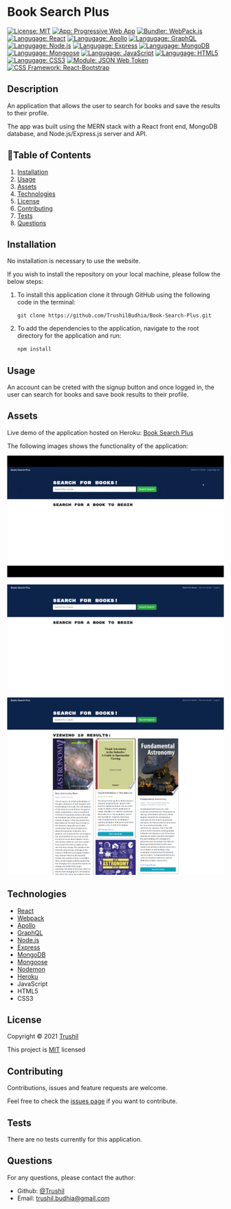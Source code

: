 # Book Search Plus

[![License: MIT](https://img.shields.io/badge/License-MIT-green.svg)](https://opensource.org/licenses/MIT)
[![App: Progressive Web App](https://img.shields.io/badge/App-PWA-ff69b4.svg)](https://developer.mozilla.org/en-US/docs/Web/Progressive_web_apps)
[![Bundler: WebPack.js](https://img.shields.io/badge/Bundler-WebPack-blue.svg)](https://webpack.js.org/)
[![Langugage: React](https://img.shields.io/badge/Language-React-blueviolet.svg)](https://reactjs.org/)
[![Langugage: Apollo](https://img.shields.io/badge/Language-Apollo-critical.svg)](https://www.apollographql.com/)
[![Langugage: GraphQL](https://img.shields.io/badge/Language-GraphQL-blueviolet.svg)](https://www.apollographql.com/)
[![Langugage: Node.js](https://img.shields.io/badge/Language-Nodejs-blue.svg)](https://nodejs.org/en/docs/)
[![Langugage: Express](https://img.shields.io/badge/Language-Express-orange.svg)](https://expressjs.com/)
[![Langugage: MongoDB](https://img.shields.io/badge/Language-MongoDB-green.svg)](https://www.mongodb.com/)
[![Langugage: Mongoose](https://img.shields.io/badge/Language-Mongoose-yellowgreen.svg)](https://mongoosejs.com/)
[![Langugage: JavaScript](https://img.shields.io/badge/Language-JavaScript-brightgreen.svg)](https://www.javascript.com/)
[![Langugage: HTML5](https://img.shields.io/badge/Language-HTML5-yellow.svg)](https://developer.mozilla.org/en-US/docs/Glossary/HTML5)
[![Langugage: CSS3](https://img.shields.io/badge/Language-CSS3-informational.svg)](https://developer.mozilla.org/en-US/docs/Web/CSS)
[![Module: JSON Web Token](https://img.shields.io/badge/Module-Jsonwebtoken-critical.svg)](https://www.npmjs.com/package/jsonwebtoken)
[![CSS Framework: React-Bootstrap](https://img.shields.io/badge/CSS-ReactBootstrap-9cf.svg)](https://getbootstrap.com/)

## Description

An application that allows the user to search for books and save the results to their profile. 

The app was built using the MERN stack with a React front end, MongoDB database, and Node.js/Express.js server and API.

## 📖Table of Contents
1. [Installation](#installation)
2. [Usage](#usage)
3. [Assets](#assets)
4. [Technologies](#technologies)
5. [License](#license)
6. [Contributing](#contributing)
7. [Tests](#tests)
8. [Questions](#questions)

## Installation
No installation is necessary to use the website.

If you wish to install the repository on your local machine, please follow the below steps:
1. To install this application clone it through GitHub using the following code in the terminal: 
    ``` 
    git clone https://github.com/TrushilBudhia/Book-Search-Plus.git
    ```
2. To add the dependencies to the application, navigate to the root directory for the application and run:
    ```js
    npm install
    ```

## Usage
An account can be creted with the signup button and once logged in, the user can search for books and save book results to their profile.

## Assets
Live demo of the application hosted on Heroku: [Book Search Plus](https://book-search-plus.herokuapp.com/)

The following images shows the functionality of the application: 

![Book Search Plus gif preview.](./assets/images/Book-Search-Plus-Preview.gif)

![Book Search Plus image of home screen.](./assets/images/Book-Search-Plus-Preview-1.png)

![Book Search Plus image of book results being displayed once searched.](./assets/images/Book-Search-Plus-Preview-2.png)

## Technologies
- [React](https://reactjs.org/)
- [Webpack](https://webpack.js.org/)
- [Apollo](https://www.apollographql.com/)
- [GraphQL](https://www.apollographql.com/)
- [Node.js](https://nodejs.org/en/docs/)
- [Express](https://expressjs.com/)
- [MongoDB](https://www.mongodb.com/)
- [Mongoose](https://mongoosejs.com/)
- [Nodemon](https://www.npmjs.com/package/nodemon)
- [Heroku](https://www.heroku.com/)
- JavaScript
- HTML5
- CSS3

## License
Copyright © 2021 [Trushil](https://github.com/TrushilBudhia)

This project is [MIT](./LICENSE) licensed

## Contributing
Contributions, issues and feature requests are welcome.

Feel free to check the [issues page](https://github.com/TrushilBudhia/Book-Search-Plus/issues) if you want to contribute.

## Tests
There are no tests currently for this application.

## Questions
For any questions, please contact the author:

- Github: [@Trushil](https://github.com/TrushilBudhia)
- Email: trushil.budhia@gmail.com


